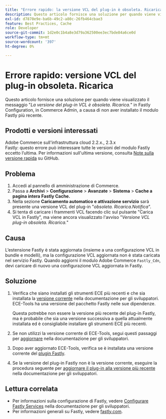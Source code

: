```yaml
---
title: "Errore rapido: la versione VCL del plug-in è obsoleta. Ricarica"
description: Questo articolo fornisce una soluzione per quando viene visualizzato il messaggio "*La versione VCL del plug-in è obsoleta! Ricarica.*" in Fastly Configuration, nell’amministratore di Commerce, a causa della mancata installazione dell’ultimo modulo Fastly.
exl-id: d7870e9e-ba6b-49c2-a80c-26fb464cbae3
feature: Best Practices, Cache
role: Developer
source-git-commit: 1d2e0c1b4a8e3d79a362500ee3ec7bde84a6ce0d
workflow-type: tm+mt
source-wordcount: '397'
ht-degree: 0%

---
```


# Errore rapido: versione VCL del plug-in obsoleta. Ricarica

Questo articolo fornisce una soluzione per quando viene visualizzato il messaggio &quot;*La versione del plug-in VCL è obsoleta. Ricarica.*&quot; in Fastly Configuration, in Commerce Admin, a causa di non aver installato il modulo Fastly più recente.

## Prodotti e versioni interessati

Adobe Commerce sull&#39;infrastruttura cloud 2.2.x., 2.3.x<br>
Fastly: questo errore può interessare tutte le versioni del modulo Fastly eccetto l’ultima. Per informazioni sull&#39;ultima versione, consulta [Note sulla versione rapida](https://github.com/fastly/fastly-magento2/releases) su GitHub.

## Problema

1. Accedi al pannello di amministrazione di Commerce.
1. Passa a **Archivi** > **Configurazione** > **Avanzate** > **Sistema** > **Cache a pagina intera**   **Fastly Cache.**
1. Nella sezione **Caricamento automatico e attivazione servizio** sarà presente una versione VCL del plug-in &quot;*obsoleta. Ricarica.Notifica*&quot;.
1. Si tenta di caricare i frammenti VCL facendo clic sul pulsante &quot;Carica VCL in Fastly&quot;, ma viene ancora visualizzato l&#39;avviso &quot;*Versione VCL plug-in obsoleta. Ricarica.*&quot;

## Causa

L’estensione Fastly è stata aggiornata (insieme a una configurazione VCL in bundle e modelli), ma la configurazione VCL aggiornata non è stata caricata nel servizio Fastly. Quando aggiorni il modulo Adobe Commerce `Fastly_Cdn`, devi caricare di nuovo una configurazione VCL aggiornata in Fastly.

## Soluzione

1. Verifica che siano installati gli strumenti ECE più recenti e che sia installata la [versione corrente](https://experienceleague.adobe.com/docs/commerce-cloud-service/user-guide/release-notes/cloud-tools-suite.html) nella documentazione per gli sviluppatori. ECE-Tools ha una versione del pacchetto Fastly nelle sue dipendenze.

   Questa potrebbe non essere la versione più recente del plug-in Fastly, ma è probabile che sia una versione successiva a quella attualmente installata ed è consigliabile installare gli strumenti ECE più recenti.

1. Se non utilizzi la versione corrente di ECE-Tools, segui questi passaggi per [aggiornare](https://experienceleague.adobe.com/docs/commerce-cloud-service/user-guide/dev-tools/ece-tools/update-package.html) nella documentazione per gli sviluppatori.
1. Dopo aver aggiornato ECE-Tools, verifica se è installata una versione corrente del [plugin Fastly](https://github.com/fastly/fastly-magento2/tree/master/etc/vcl_snippets).
1. Se la versione del plug-in Fastly non è la versione corrente, eseguire la procedura seguente per [aggiornare il plug-in alla versione più recente](https://experienceleague.adobe.com/docs/commerce-cloud-service/user-guide/cdn/setup-fastly/fastly-configuration.html#upgrade-the-fastly-module) nella documentazione per gli sviluppatori.

## Lettura correlata

* Per informazioni sulla configurazione di Fastly, vedere [Configurare Fastly Services](https://experienceleague.adobe.com/docs/commerce-cloud-service/user-guide/cdn/fastly.html) nella documentazione per gli sviluppatori.
* Per informazioni generali su Fastly, vedere [fastly.com](https://www.fastly.com/).
